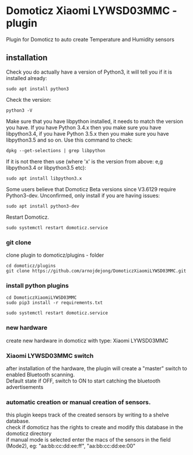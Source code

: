 # Domoticz Xiaomi LYWSD03MMC - plugin
Plugin for Domoticz to auto create Temperature and Humidity sensors


## installation

Check you do actually have a version of Python3, it will tell you if it is installed already:
```
sudo apt install python3
```
Check the version:
```
python3 -V
```
Make sure that you have libpython installed, it needs to match the version you have. If you have Python 3.4.x then you make sure you have libpython3.4, if you have Python 3.5.x then you make sure you have libpython3.5 and so on. Use this command to check:
```
dpkg --get-selections | grep libpython
```
If it is not there then use (where 'x' is the version from above: e,g libpython3.4 or libpython3.5 etc):
```
sudo apt install libpython3.x
```
Some users believe that Domoticz Beta versions since V3.6129 require Python3-dev. Unconfirmed, only install if you are having issues:
```
sudo apt install python3-dev
```

Restart Domoticz.
```
sudo systemctl restart domoticz.service
```

### git clone

clone plugin to domoticz/plugins - folder
```
cd domoticz/plugins
git clone https://github.com/arnojdejong/DomoticzXiaomiLYWSD03MMC.git
```

### install python plugins
```
cd DomoticzXiaomiLYWSD03MMC
sudo pip3 install -r requirements.txt

sudo systemctl restart domoticz.service
```
### new hardware
create new hardware in domoticz with type: Xiaomi LYWSD03MMC

### Xiaomi LYWSD03MMC switch
after installation of the hardware, the plugin will create a "master" switch to enabled Bluetooth scanning.<br/>
Default state if OFF, switch to ON to start catching the bluetooth advertisements

### automatic creation or manual creation of sensors.
this plugin keeps track of the created sensors by writing to a shelve database.<br/>
check if domoticz has the rights to create and modify this database in the domoticz directory<br/>
if manual mode is selected enter the macs of the sensors in the field (Mode2), eg: "aa:bb:cc:dd:ee:ff", "aa:bb:cc:dd:ee:00"
